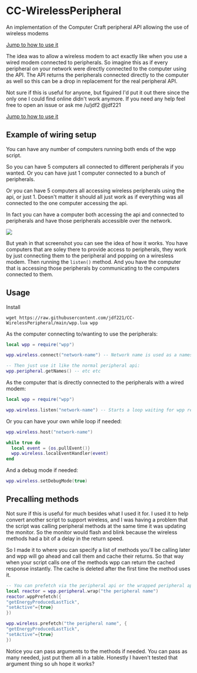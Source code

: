 # CC-WirelessPeripheral
An implementation of the Computer Craft peripheral API allowing the use of wireless modems

[Jump to how to use it](#usage)

The idea was to allow a wireless modem to act exactly like when you use a wired modem connected to peripherals. So imagine this as if every peripheral on your network were directly connected to the computer using the API. The API returns the peripherals connected directly to the computer as well so this can be a drop in replacement for the real peripheral API.

Not sure if this is useful for anyone, but figuired I'd put it out there since the only one I could find online didn't work anymore. If you need any help feel free to open an issue or ask me /u/jdf2 @jdf221

[Jump to how to use it](#usage)

## Example of wiring setup
You can have any number of computers running both ends of the wpp script.

So you can have 5 computers all connected to different peripherals if you wanted. Or you can have just 1 computer connected to a bunch of peripherals.

Or you can have 5 computers all accessing wireless peripherals using the api, or just 1. Doesn't matter it should all just work as if everything was all connected to the one computer accessing the api.

In fact you can have a computer both accessing the api and connected to peripherals and have those peripherals accessible over the network.

![](screenshot.png)

But yeah in that screenshot you can see the idea of how it works. You have computers that are soley there to provide access to peripherals, they work by just connecting them to the peripheral and popping on a wiresless modem. Then running the `listen()` method. And you have the computer that is accessing those peripherals by communicating to the computers connected to them.


## Usage

Install
```
wget https://raw.githubusercontent.com/jdf221/CC-WirelessPeripheral/main/wpp.lua wpp
```

As the computer connecting to/wanting to use the peripherals:
```lua
local wpp = require("wpp")

wpp.wireless.connect("network-name") -- Network name is used as a namespace esque thing so you can have multible different wireless peripheral systems going

-- Then just use it like the normal peripheral api:
wpp.peripheral.getNames() -- etc etc
```

As the computer that is directly connected to the peripherals with a wired modem:
```lua
local wpp = require("wpp")

wpp.wireless.listen("network-name") -- Starts a loop waiting for wpp rednet messages
```

Or you can have your own while loop if needed:
```lua
wpp.wireless.host("network-name")

while true do
  local event = {os.pullEvent()}
  wpp.wireless.localEventHandler(event)
end
```

And a debug mode if needed:
```lua
wpp.wireless.setDebugMode(true)
```

## Precalling methods

Not sure if this is useful for much besides what I used it for. I used it to help convert another script to support wireless, and I was having a problem that the script was calling peripheral methods at the same time it was updating the monitor. So the monitor would flash and blink because the wireless methods had a bit of a delay in the return speed.

So I made it to where you can specify a list of methods you'll be calling later and wpp will go ahead and call them and cache their returns. So that way when your script calls one of the methods wpp can return the cached response instantly. The cache is deleted after the first time the method uses it.

```lua
-- You can prefetch via the peripheral api or the wrapped peripheral api
local reactor = wpp.peripheral.wrap("the peripheral name")
reactor.wppPrefetch({
"getEnergyProducedLastTick",
"setActive"={true}
})

wpp.wireless.prefetch("the peripheral name", {
"getEnergyProducedLastTick",
"setActive"={true}
})
```

Notice you can pass arguments to the methods if needed. You can pass as many needed, just put them all in a table. Honestly I haven't tested that argument thing so uh hope it works?
